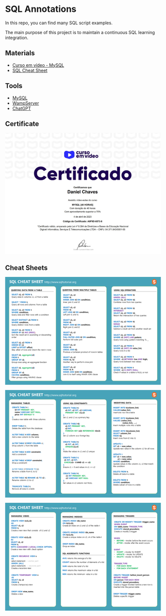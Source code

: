 # SQL Annotations

In this repo, you can find many SQL script examples.

The main purpose of this project is to maintain a continuous SQL learning integration.

## Materials

- [Curso em vídeo - MySQL](https://www.youtube.com/playlist?list=PLHz_AreHm4dkBs-795Dsgvau_ekxg8g1r)
- [SQL Cheat Sheet](https://www.sqltutorial.org/sql-cheat-sheet/)

## Tools 

- [MySQL](https://mysql.com/)
- [WampServer](https://www.wampserver.com/en/)
- [ChatGPT](https://chat.openai.com/chat)

## Certificate

![Certificate](./assets/SQL-End-of-Course-Certificate.jpg)

## Cheat Sheets

![Cheet-Sheet-1](./assets/SQL-Cheet-Sheet-1.png)

![Cheet-Sheet-2](./assets/SQL-Cheat-Sheet-2.png)

![Cheet-Sheet-3](./assets/SQL-Cheat-Sheet-3.png)
